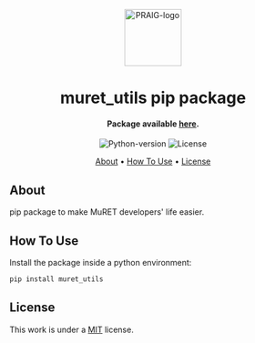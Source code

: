 <p align="center">
  <a href="https://praig.ua.es/"><img src="https://i.imgur.com/Iu7CvC1.png" alt="PRAIG-logo" width="100"></a>
</p>

<h1 align="center">muret_utils pip package</h1>

<h4 align="center">Package available <a href="#" target="_blank">here</a>.</h4>

<p align="center">
  <img src="https://img.shields.io/badge/python-3.9.0-orange" alt="Python-version">
  <img src="https://img.shields.io/static/v1?label=License&message=MIT&color=blue" alt="License">
</p>


<p align="center">
  <a href="#about">About</a> •
  <a href="#how-to-use">How To Use</a> •
  <a href="#license">License</a>
</p>


## About

pip package to make MuRET developers' life easier.


## How To Use

Install the package inside a python environment:

```python
pip install muret_utils
```


## License
This work is under a [MIT](LICENSE) license.